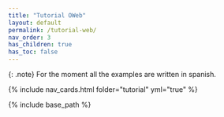 ```yaml
---
title: "Tutorial OWeb"
layout: default
permalink: /tutorial-web/
nav_order: 3
has_children: true
has_toc: false
---
```


{: .note}
For the moment all the examples are written in spanish.

{% include nav_cards.html folder="tutorial" yml="true" %}

{% include base_path %}

